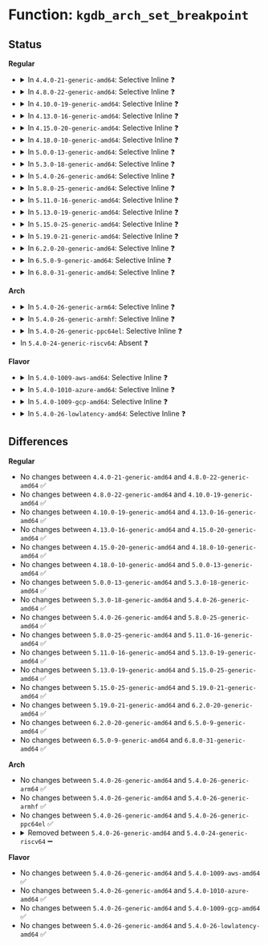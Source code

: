 # Function: <code>kgdb_arch_set_breakpoint</code>

## Status
<b>Regular</b>
<ul>
<li>
<details>
<summary>In <code>4.4.0-21-generic-amd64</code>: Selective Inline ❓</summary>

```c
int kgdb_arch_set_breakpoint(struct kgdb_bkpt * bpt)
```

```json
{
  "name": "kgdb_arch_set_breakpoint",
  "collision_type": "Unique Global",
  "inline_type": "Selective",
  "funcs": [
    {
      "addr": 18446744071579245008,
      "name": "kgdb_arch_set_breakpoint",
      "external": true,
      "loc": "arch/x86/kernel/kgdb.c:750",
      "file": "arch/x86/kernel/kgdb.c",
      "inline": "not declared, inlined",
      "caller_inline": [],
      "caller_func": [
        "kernel/debug/debug_core.c:kgdb_validate_break_address",
        "kernel/debug/debug_core.c:dbg_activate_sw_breakpoints"
      ]
    }
  ],
  "symbols": [
    {
      "addr": 18446744071579245008,
      "name": "kgdb_arch_set_breakpoint",
      "section": ".text",
      "bind": "STB_GLOBAL",
      "size": 223
    }
  ]
}
```
</details>
</li>
<li>
<details>
<summary>In <code>4.8.0-22-generic-amd64</code>: Selective Inline ❓</summary>

```c
int kgdb_arch_set_breakpoint(struct kgdb_bkpt * bpt)
```

```json
{
  "name": "kgdb_arch_set_breakpoint",
  "collision_type": "Unique Global",
  "inline_type": "Selective",
  "funcs": [
    {
      "addr": 18446744071579244544,
      "name": "kgdb_arch_set_breakpoint",
      "external": true,
      "loc": "arch/x86/kernel/kgdb.c:751",
      "file": "arch/x86/kernel/kgdb.c",
      "inline": "not declared, inlined",
      "caller_inline": [],
      "caller_func": [
        "kernel/debug/debug_core.c:dbg_activate_sw_breakpoints",
        "kernel/debug/debug_core.c:kgdb_validate_break_address"
      ]
    }
  ],
  "symbols": [
    {
      "addr": 18446744071579244544,
      "name": "kgdb_arch_set_breakpoint",
      "section": ".text",
      "bind": "STB_GLOBAL",
      "size": 199
    }
  ]
}
```
</details>
</li>
<li>
<details>
<summary>In <code>4.10.0-19-generic-amd64</code>: Selective Inline ❓</summary>

```c
int kgdb_arch_set_breakpoint(struct kgdb_bkpt * bpt)
```

```json
{
  "name": "kgdb_arch_set_breakpoint",
  "collision_type": "Unique Global",
  "inline_type": "Selective",
  "funcs": [
    {
      "addr": 18446744071579257008,
      "name": "kgdb_arch_set_breakpoint",
      "external": true,
      "loc": "arch/x86/kernel/kgdb.c:751",
      "file": "arch/x86/kernel/kgdb.c",
      "inline": "not declared, inlined",
      "caller_inline": [],
      "caller_func": [
        "kernel/debug/debug_core.c:dbg_activate_sw_breakpoints",
        "kernel/debug/debug_core.c:kgdb_validate_break_address"
      ]
    }
  ],
  "symbols": [
    {
      "addr": 18446744071579257008,
      "name": "kgdb_arch_set_breakpoint",
      "section": ".text",
      "bind": "STB_GLOBAL",
      "size": 207
    }
  ]
}
```
</details>
</li>
<li>
<details>
<summary>In <code>4.13.0-16-generic-amd64</code>: Selective Inline ❓</summary>

```c
int kgdb_arch_set_breakpoint(struct kgdb_bkpt * bpt)
```

```json
{
  "name": "kgdb_arch_set_breakpoint",
  "collision_type": "Unique Global",
  "inline_type": "Selective",
  "funcs": [
    {
      "addr": 18446744071579252704,
      "name": "kgdb_arch_set_breakpoint",
      "external": true,
      "loc": "arch/x86/kernel/kgdb.c:751",
      "file": "arch/x86/kernel/kgdb.c",
      "inline": "not declared, inlined",
      "caller_inline": [],
      "caller_func": [
        "kernel/debug/debug_core.c:dbg_activate_sw_breakpoints",
        "kernel/debug/debug_core.c:kgdb_validate_break_address"
      ]
    }
  ],
  "symbols": [
    {
      "addr": 18446744071579252704,
      "name": "kgdb_arch_set_breakpoint",
      "section": ".text",
      "bind": "STB_GLOBAL",
      "size": 212
    }
  ]
}
```
</details>
</li>
<li>
<details>
<summary>In <code>4.15.0-20-generic-amd64</code>: Selective Inline ❓</summary>

```c
int kgdb_arch_set_breakpoint(struct kgdb_bkpt * bpt)
```

```json
{
  "name": "kgdb_arch_set_breakpoint",
  "collision_type": "Unique Global",
  "inline_type": "Selective",
  "funcs": [
    {
      "addr": 18446744071579269456,
      "name": "kgdb_arch_set_breakpoint",
      "external": true,
      "loc": "arch/x86/kernel/kgdb.c:751",
      "file": "arch/x86/kernel/kgdb.c",
      "inline": "not declared, inlined",
      "caller_inline": [],
      "caller_func": [
        "kernel/debug/debug_core.c:dbg_activate_sw_breakpoints",
        "kernel/debug/debug_core.c:kgdb_validate_break_address"
      ]
    }
  ],
  "symbols": [
    {
      "addr": 18446744071579269456,
      "name": "kgdb_arch_set_breakpoint",
      "section": ".text",
      "bind": "STB_GLOBAL",
      "size": 212
    }
  ]
}
```
</details>
</li>
<li>
<details>
<summary>In <code>4.18.0-10-generic-amd64</code>: Selective Inline ❓</summary>

```c
int kgdb_arch_set_breakpoint(struct kgdb_bkpt * bpt)
```

```json
{
  "name": "kgdb_arch_set_breakpoint",
  "collision_type": "Unique Global",
  "inline_type": "Selective",
  "funcs": [
    {
      "addr": 18446744071579280624,
      "name": "kgdb_arch_set_breakpoint",
      "external": true,
      "loc": "arch/x86/kernel/kgdb.c:751",
      "file": "arch/x86/kernel/kgdb.c",
      "inline": "not declared, inlined",
      "caller_inline": [],
      "caller_func": [
        "kernel/debug/debug_core.c:dbg_activate_sw_breakpoints",
        "kernel/debug/debug_core.c:kgdb_validate_break_address"
      ]
    }
  ],
  "symbols": [
    {
      "addr": 18446744071579280624,
      "name": "kgdb_arch_set_breakpoint",
      "section": ".text",
      "bind": "STB_GLOBAL",
      "size": 223
    }
  ]
}
```
</details>
</li>
<li>
<details>
<summary>In <code>5.0.0-13-generic-amd64</code>: Selective Inline ❓</summary>

```c
int kgdb_arch_set_breakpoint(struct kgdb_bkpt * bpt)
```

```json
{
  "name": "kgdb_arch_set_breakpoint",
  "collision_type": "Unique Global",
  "inline_type": "Selective",
  "funcs": [
    {
      "addr": 18446744071579304576,
      "name": "kgdb_arch_set_breakpoint",
      "external": true,
      "loc": "arch/x86/kernel/kgdb.c:746",
      "file": "arch/x86/kernel/kgdb.c",
      "inline": "not declared, inlined",
      "caller_inline": [],
      "caller_func": [
        "kernel/debug/debug_core.c:dbg_activate_sw_breakpoints",
        "kernel/debug/debug_core.c:kgdb_validate_break_address"
      ]
    }
  ],
  "symbols": [
    {
      "addr": 18446744071579304576,
      "name": "kgdb_arch_set_breakpoint",
      "section": ".text",
      "bind": "STB_GLOBAL",
      "size": 210
    }
  ]
}
```
</details>
</li>
<li>
<details>
<summary>In <code>5.3.0-18-generic-amd64</code>: Selective Inline ❓</summary>

```c
int kgdb_arch_set_breakpoint(struct kgdb_bkpt * bpt)
```

```json
{
  "name": "kgdb_arch_set_breakpoint",
  "collision_type": "Unique Global",
  "inline_type": "Selective",
  "funcs": [
    {
      "addr": 18446744071579321200,
      "name": "kgdb_arch_set_breakpoint",
      "external": true,
      "loc": "arch/x86/kernel/kgdb.c:730",
      "file": "arch/x86/kernel/kgdb.c",
      "inline": "not declared, inlined",
      "caller_inline": [],
      "caller_func": [
        "kernel/debug/debug_core.c:dbg_activate_sw_breakpoints",
        "kernel/debug/debug_core.c:kgdb_validate_break_address"
      ]
    }
  ],
  "symbols": [
    {
      "addr": 18446744071579321200,
      "name": "kgdb_arch_set_breakpoint",
      "section": ".text",
      "bind": "STB_GLOBAL",
      "size": 136
    }
  ]
}
```
</details>
</li>
<li>
<details>
<summary>In <code>5.4.0-26-generic-amd64</code>: Selective Inline ❓</summary>

```c
int kgdb_arch_set_breakpoint(struct kgdb_bkpt * bpt)
```

```json
{
  "name": "kgdb_arch_set_breakpoint",
  "collision_type": "Unique Global",
  "inline_type": "Selective",
  "funcs": [
    {
      "addr": 18446744071579325232,
      "name": "kgdb_arch_set_breakpoint",
      "external": true,
      "loc": "arch/x86/kernel/kgdb.c:730",
      "file": "arch/x86/kernel/kgdb.c",
      "inline": "not declared, inlined",
      "caller_inline": [],
      "caller_func": [
        "kernel/debug/debug_core.c:dbg_activate_sw_breakpoints",
        "kernel/debug/debug_core.c:kgdb_validate_break_address"
      ]
    }
  ],
  "symbols": [
    {
      "addr": 18446744071579325232,
      "name": "kgdb_arch_set_breakpoint",
      "section": ".text",
      "bind": "STB_GLOBAL",
      "size": 137
    }
  ]
}
```
</details>
</li>
<li>
<details>
<summary>In <code>5.8.0-25-generic-amd64</code>: Selective Inline ❓</summary>

```c
int kgdb_arch_set_breakpoint(struct kgdb_bkpt * bpt)
```

```json
{
  "name": "kgdb_arch_set_breakpoint",
  "collision_type": "Unique Global",
  "inline_type": "Selective",
  "funcs": [
    {
      "addr": 18446744071579354432,
      "name": "kgdb_arch_set_breakpoint",
      "external": true,
      "loc": "arch/x86/kernel/kgdb.c:730",
      "file": "arch/x86/kernel/kgdb.c",
      "inline": "not declared, inlined",
      "caller_inline": [],
      "caller_func": [
        "kernel/debug/debug_core.c:dbg_activate_sw_breakpoints",
        "kernel/debug/debug_core.c:kgdb_validate_break_address"
      ]
    }
  ],
  "symbols": [
    {
      "addr": 18446744071579354432,
      "name": "kgdb_arch_set_breakpoint",
      "section": ".text",
      "bind": "STB_GLOBAL",
      "size": 137
    }
  ]
}
```
</details>
</li>
<li>
<details>
<summary>In <code>5.11.0-16-generic-amd64</code>: Selective Inline ❓</summary>

```c
int kgdb_arch_set_breakpoint(struct kgdb_bkpt * bpt)
```

```json
{
  "name": "kgdb_arch_set_breakpoint",
  "collision_type": "Unique Global",
  "inline_type": "Selective",
  "funcs": [
    {
      "addr": 18446744071579354160,
      "name": "kgdb_arch_set_breakpoint",
      "external": true,
      "loc": "arch/x86/kernel/kgdb.c:731",
      "file": "arch/x86/kernel/kgdb.c",
      "inline": "not declared, inlined",
      "caller_inline": [],
      "caller_func": [
        "kernel/debug/debug_core.c:dbg_activate_sw_breakpoints",
        "kernel/debug/debug_core.c:kgdb_validate_break_address"
      ]
    }
  ],
  "symbols": [
    {
      "addr": 18446744071579354160,
      "name": "kgdb_arch_set_breakpoint",
      "section": ".text",
      "bind": "STB_GLOBAL",
      "size": 137
    }
  ]
}
```
</details>
</li>
<li>
<details>
<summary>In <code>5.13.0-19-generic-amd64</code>: Selective Inline ❓</summary>

```c
int kgdb_arch_set_breakpoint(struct kgdb_bkpt * bpt)
```

```json
{
  "name": "kgdb_arch_set_breakpoint",
  "collision_type": "Unique Global",
  "inline_type": "Selective",
  "funcs": [
    {
      "addr": 18446744071579358688,
      "name": "kgdb_arch_set_breakpoint",
      "external": true,
      "loc": "arch/x86/kernel/kgdb.c:731",
      "file": "arch/x86/kernel/kgdb.c",
      "inline": "not declared, inlined",
      "caller_inline": [],
      "caller_func": [
        "kernel/debug/debug_core.c:dbg_activate_sw_breakpoints",
        "kernel/debug/debug_core.c:kgdb_validate_break_address"
      ]
    }
  ],
  "symbols": [
    {
      "addr": 18446744071579358688,
      "name": "kgdb_arch_set_breakpoint",
      "section": ".text",
      "bind": "STB_GLOBAL",
      "size": 137
    }
  ]
}
```
</details>
</li>
<li>
<details>
<summary>In <code>5.15.0-25-generic-amd64</code>: Selective Inline ❓</summary>

```c
int kgdb_arch_set_breakpoint(struct kgdb_bkpt * bpt)
```

```json
{
  "name": "kgdb_arch_set_breakpoint",
  "collision_type": "Unique Global",
  "inline_type": "Selective",
  "funcs": [
    {
      "addr": 18446744071579418640,
      "name": "kgdb_arch_set_breakpoint",
      "external": true,
      "loc": "arch/x86/kernel/kgdb.c:731",
      "file": "arch/x86/kernel/kgdb.c",
      "inline": "not declared, inlined",
      "caller_inline": [],
      "caller_func": [
        "kernel/debug/debug_core.c:dbg_activate_sw_breakpoints",
        "kernel/debug/debug_core.c:kgdb_validate_break_address"
      ]
    }
  ],
  "symbols": [
    {
      "addr": 18446744071579418640,
      "name": "kgdb_arch_set_breakpoint",
      "section": ".text",
      "bind": "STB_GLOBAL",
      "size": 137
    }
  ]
}
```
</details>
</li>
<li>
<details>
<summary>In <code>5.19.0-21-generic-amd64</code>: Selective Inline ❓</summary>

```c
int kgdb_arch_set_breakpoint(struct kgdb_bkpt * bpt)
```

```json
{
  "name": "kgdb_arch_set_breakpoint",
  "collision_type": "Unique Global",
  "inline_type": "Selective",
  "funcs": [
    {
      "addr": 18446744071579486416,
      "name": "kgdb_arch_set_breakpoint",
      "external": true,
      "loc": "arch/x86/kernel/kgdb.c:731",
      "file": "arch/x86/kernel/kgdb.c",
      "inline": "not declared, inlined",
      "caller_inline": [],
      "caller_func": [
        "kernel/debug/debug_core.c:dbg_activate_sw_breakpoints",
        "kernel/debug/debug_core.c:kgdb_validate_break_address"
      ]
    }
  ],
  "symbols": [
    {
      "addr": 18446744071579486416,
      "name": "kgdb_arch_set_breakpoint",
      "section": ".text",
      "bind": "STB_GLOBAL",
      "size": 157
    }
  ]
}
```
</details>
</li>
<li>
<details>
<summary>In <code>6.2.0-20-generic-amd64</code>: Selective Inline ❓</summary>

```c
int kgdb_arch_set_breakpoint(struct kgdb_bkpt * bpt)
```

```json
{
  "name": "kgdb_arch_set_breakpoint",
  "collision_type": "Unique Global",
  "inline_type": "Selective",
  "funcs": [
    {
      "addr": 18446744071579580144,
      "name": "kgdb_arch_set_breakpoint",
      "external": true,
      "loc": "arch/x86/kernel/kgdb.c:731",
      "file": "arch/x86/kernel/kgdb.c",
      "inline": "not declared, inlined",
      "caller_inline": [],
      "caller_func": [
        "kernel/debug/debug_core.c:dbg_activate_sw_breakpoints",
        "kernel/debug/debug_core.c:kgdb_validate_break_address"
      ]
    }
  ],
  "symbols": [
    {
      "addr": 18446744071579580144,
      "name": "kgdb_arch_set_breakpoint",
      "section": ".text",
      "bind": "STB_GLOBAL",
      "size": 157
    }
  ]
}
```
</details>
</li>
<li>
<details>
<summary>In <code>6.5.0-9-generic-amd64</code>: Selective Inline ❓</summary>

```c
int kgdb_arch_set_breakpoint(struct kgdb_bkpt * bpt)
```

```json
{
  "name": "kgdb_arch_set_breakpoint",
  "collision_type": "Unique Global",
  "inline_type": "Selective",
  "funcs": [
    {
      "addr": 18446744071579592688,
      "name": "kgdb_arch_set_breakpoint",
      "external": true,
      "loc": "arch/x86/kernel/kgdb.c:731",
      "file": "arch/x86/kernel/kgdb.c",
      "inline": "not declared, inlined",
      "caller_inline": [],
      "caller_func": [
        "kernel/debug/debug_core.c:dbg_activate_sw_breakpoints",
        "kernel/debug/debug_core.c:kgdb_validate_break_address"
      ]
    }
  ],
  "symbols": [
    {
      "addr": 18446744071579592688,
      "name": "kgdb_arch_set_breakpoint",
      "section": ".text",
      "bind": "STB_GLOBAL",
      "size": 157
    }
  ]
}
```
</details>
</li>
<li>
<details>
<summary>In <code>6.8.0-31-generic-amd64</code>: Selective Inline ❓</summary>

```c
int kgdb_arch_set_breakpoint(struct kgdb_bkpt * bpt)
```

```json
{
  "name": "kgdb_arch_set_breakpoint",
  "collision_type": "Unique Global",
  "inline_type": "Selective",
  "funcs": [
    {
      "addr": 18446744071579622448,
      "name": "kgdb_arch_set_breakpoint",
      "external": true,
      "loc": "arch/x86/kernel/kgdb.c:730",
      "file": "arch/x86/kernel/kgdb.c",
      "inline": "not declared, inlined",
      "caller_inline": [],
      "caller_func": [
        "kernel/debug/debug_core.c:dbg_activate_sw_breakpoints",
        "kernel/debug/debug_core.c:kgdb_validate_break_address"
      ]
    }
  ],
  "symbols": [
    {
      "addr": 18446744071579622448,
      "name": "kgdb_arch_set_breakpoint",
      "section": ".text",
      "bind": "STB_GLOBAL",
      "size": 157
    }
  ]
}
```
</details>
</li>
</ul>
<b>Arch</b>
<ul>
<li>
<details>
<summary>In <code>5.4.0-26-generic-arm64</code>: Selective Inline ❓</summary>

```c
int kgdb_arch_set_breakpoint(struct kgdb_bkpt * bpt)
```

```json
{
  "name": "kgdb_arch_set_breakpoint",
  "collision_type": "Unique Global",
  "inline_type": "Selective",
  "funcs": [
    {
      "addr": 18446603336490317680,
      "name": "kgdb_arch_set_breakpoint",
      "external": true,
      "loc": "arch/arm64/kernel/kgdb.c:337",
      "file": "arch/arm64/kernel/kgdb.c",
      "inline": "not declared, inlined",
      "caller_inline": [],
      "caller_func": [
        "kernel/debug/debug_core.c:dbg_activate_sw_breakpoints",
        "kernel/debug/debug_core.c:kgdb_validate_break_address"
      ]
    }
  ],
  "symbols": [
    {
      "addr": 18446603336490317680,
      "name": "kgdb_arch_set_breakpoint",
      "section": ".text",
      "bind": "STB_GLOBAL",
      "size": 68
    }
  ]
}
```
</details>
</li>
<li>
<details>
<summary>In <code>5.4.0-26-generic-armhf</code>: Selective Inline ❓</summary>

```c
int kgdb_arch_set_breakpoint(struct kgdb_bkpt * bpt)
```

```json
{
  "name": "kgdb_arch_set_breakpoint",
  "collision_type": "Unique Global",
  "inline_type": "Selective",
  "funcs": [
    {
      "addr": 3224459804,
      "name": "kgdb_arch_set_breakpoint",
      "external": true,
      "loc": "arch/arm/kernel/kgdb.c:232",
      "file": "arch/arm/kernel/kgdb.c",
      "inline": "not declared, inlined",
      "caller_inline": [],
      "caller_func": [
        "kernel/debug/debug_core.c:dbg_activate_sw_breakpoints",
        "kernel/debug/debug_core.c:kgdb_validate_break_address"
      ]
    }
  ],
  "symbols": [
    {
      "addr": 3224459804,
      "name": "kgdb_arch_set_breakpoint",
      "section": ".text",
      "bind": "STB_GLOBAL",
      "size": 72
    }
  ]
}
```
</details>
</li>
<li>
<details>
<summary>In <code>5.4.0-26-generic-ppc64el</code>: Selective Inline ❓</summary>

```c
int kgdb_arch_set_breakpoint(struct kgdb_bkpt * bpt)
```

```json
{
  "name": "kgdb_arch_set_breakpoint",
  "collision_type": "Unique Global",
  "inline_type": "Selective",
  "funcs": [
    {
      "addr": 13835058055282506240,
      "name": "kgdb_arch_set_breakpoint",
      "external": true,
      "loc": "arch/powerpc/kernel/kgdb.c:417",
      "file": "arch/powerpc/kernel/kgdb.c",
      "inline": "not declared, inlined",
      "caller_inline": [],
      "caller_func": [
        "kernel/debug/debug_core.c:dbg_activate_sw_breakpoints",
        "kernel/debug/debug_core.c:kgdb_validate_break_address"
      ]
    }
  ],
  "symbols": [
    {
      "addr": 13835058055282506240,
      "name": "kgdb_arch_set_breakpoint",
      "section": ".text",
      "bind": "STB_GLOBAL",
      "size": 184
    }
  ]
}
```
</details>
</li>
<li>
In <code>5.4.0-24-generic-riscv64</code>: Absent ❓
</li>
</ul>
<b>Flavor</b>
<ul>
<li>
<details>
<summary>In <code>5.4.0-1009-aws-amd64</code>: Selective Inline ❓</summary>

```c
int kgdb_arch_set_breakpoint(struct kgdb_bkpt * bpt)
```

```json
{
  "name": "kgdb_arch_set_breakpoint",
  "collision_type": "Unique Global",
  "inline_type": "Selective",
  "funcs": [
    {
      "addr": 18446744071579321136,
      "name": "kgdb_arch_set_breakpoint",
      "external": true,
      "loc": "arch/x86/kernel/kgdb.c:730",
      "file": "arch/x86/kernel/kgdb.c",
      "inline": "not declared, inlined",
      "caller_inline": [],
      "caller_func": [
        "kernel/debug/debug_core.c:dbg_activate_sw_breakpoints",
        "kernel/debug/debug_core.c:kgdb_validate_break_address"
      ]
    }
  ],
  "symbols": [
    {
      "addr": 18446744071579321136,
      "name": "kgdb_arch_set_breakpoint",
      "section": ".text",
      "bind": "STB_GLOBAL",
      "size": 137
    }
  ]
}
```
</details>
</li>
<li>
<details>
<summary>In <code>5.4.0-1010-azure-amd64</code>: Selective Inline ❓</summary>

```c
int kgdb_arch_set_breakpoint(struct kgdb_bkpt * bpt)
```

```json
{
  "name": "kgdb_arch_set_breakpoint",
  "collision_type": "Unique Global",
  "inline_type": "Selective",
  "funcs": [
    {
      "addr": 18446744071579255648,
      "name": "kgdb_arch_set_breakpoint",
      "external": true,
      "loc": "arch/x86/kernel/kgdb.c:730",
      "file": "arch/x86/kernel/kgdb.c",
      "inline": "not declared, inlined",
      "caller_inline": [],
      "caller_func": [
        "kernel/debug/debug_core.c:dbg_activate_sw_breakpoints",
        "kernel/debug/debug_core.c:kgdb_validate_break_address"
      ]
    }
  ],
  "symbols": [
    {
      "addr": 18446744071579255648,
      "name": "kgdb_arch_set_breakpoint",
      "section": ".text",
      "bind": "STB_GLOBAL",
      "size": 137
    }
  ]
}
```
</details>
</li>
<li>
<details>
<summary>In <code>5.4.0-1009-gcp-amd64</code>: Selective Inline ❓</summary>

```c
int kgdb_arch_set_breakpoint(struct kgdb_bkpt * bpt)
```

```json
{
  "name": "kgdb_arch_set_breakpoint",
  "collision_type": "Unique Global",
  "inline_type": "Selective",
  "funcs": [
    {
      "addr": 18446744071579321056,
      "name": "kgdb_arch_set_breakpoint",
      "external": true,
      "loc": "arch/x86/kernel/kgdb.c:730",
      "file": "arch/x86/kernel/kgdb.c",
      "inline": "not declared, inlined",
      "caller_inline": [],
      "caller_func": [
        "kernel/debug/debug_core.c:dbg_activate_sw_breakpoints",
        "kernel/debug/debug_core.c:kgdb_validate_break_address"
      ]
    }
  ],
  "symbols": [
    {
      "addr": 18446744071579321056,
      "name": "kgdb_arch_set_breakpoint",
      "section": ".text",
      "bind": "STB_GLOBAL",
      "size": 137
    }
  ]
}
```
</details>
</li>
<li>
<details>
<summary>In <code>5.4.0-26-lowlatency-amd64</code>: Selective Inline ❓</summary>

```c
int kgdb_arch_set_breakpoint(struct kgdb_bkpt * bpt)
```

```json
{
  "name": "kgdb_arch_set_breakpoint",
  "collision_type": "Unique Global",
  "inline_type": "Selective",
  "funcs": [
    {
      "addr": 18446744071579329344,
      "name": "kgdb_arch_set_breakpoint",
      "external": true,
      "loc": "arch/x86/kernel/kgdb.c:730",
      "file": "arch/x86/kernel/kgdb.c",
      "inline": "not declared, inlined",
      "caller_inline": [],
      "caller_func": [
        "kernel/debug/debug_core.c:dbg_activate_sw_breakpoints",
        "kernel/debug/debug_core.c:kgdb_validate_break_address"
      ]
    }
  ],
  "symbols": [
    {
      "addr": 18446744071579329344,
      "name": "kgdb_arch_set_breakpoint",
      "section": ".text",
      "bind": "STB_GLOBAL",
      "size": 137
    }
  ]
}
```
</details>
</li>
</ul>

## Differences
<b>Regular</b>
<ul>
<li>
No changes between <code>4.4.0-21-generic-amd64</code> and <code>4.8.0-22-generic-amd64</code> ✅
</li>
<li>
No changes between <code>4.8.0-22-generic-amd64</code> and <code>4.10.0-19-generic-amd64</code> ✅
</li>
<li>
No changes between <code>4.10.0-19-generic-amd64</code> and <code>4.13.0-16-generic-amd64</code> ✅
</li>
<li>
No changes between <code>4.13.0-16-generic-amd64</code> and <code>4.15.0-20-generic-amd64</code> ✅
</li>
<li>
No changes between <code>4.15.0-20-generic-amd64</code> and <code>4.18.0-10-generic-amd64</code> ✅
</li>
<li>
No changes between <code>4.18.0-10-generic-amd64</code> and <code>5.0.0-13-generic-amd64</code> ✅
</li>
<li>
No changes between <code>5.0.0-13-generic-amd64</code> and <code>5.3.0-18-generic-amd64</code> ✅
</li>
<li>
No changes between <code>5.3.0-18-generic-amd64</code> and <code>5.4.0-26-generic-amd64</code> ✅
</li>
<li>
No changes between <code>5.4.0-26-generic-amd64</code> and <code>5.8.0-25-generic-amd64</code> ✅
</li>
<li>
No changes between <code>5.8.0-25-generic-amd64</code> and <code>5.11.0-16-generic-amd64</code> ✅
</li>
<li>
No changes between <code>5.11.0-16-generic-amd64</code> and <code>5.13.0-19-generic-amd64</code> ✅
</li>
<li>
No changes between <code>5.13.0-19-generic-amd64</code> and <code>5.15.0-25-generic-amd64</code> ✅
</li>
<li>
No changes between <code>5.15.0-25-generic-amd64</code> and <code>5.19.0-21-generic-amd64</code> ✅
</li>
<li>
No changes between <code>5.19.0-21-generic-amd64</code> and <code>6.2.0-20-generic-amd64</code> ✅
</li>
<li>
No changes between <code>6.2.0-20-generic-amd64</code> and <code>6.5.0-9-generic-amd64</code> ✅
</li>
<li>
No changes between <code>6.5.0-9-generic-amd64</code> and <code>6.8.0-31-generic-amd64</code> ✅
</li>
</ul>
<b>Arch</b>
<ul>
<li>
No changes between <code>5.4.0-26-generic-amd64</code> and <code>5.4.0-26-generic-arm64</code> ✅
</li>
<li>
No changes between <code>5.4.0-26-generic-amd64</code> and <code>5.4.0-26-generic-armhf</code> ✅
</li>
<li>
No changes between <code>5.4.0-26-generic-amd64</code> and <code>5.4.0-26-generic-ppc64el</code> ✅
</li>
<li>
<details>
<summary>Removed between <code>5.4.0-26-generic-amd64</code> and <code>5.4.0-24-generic-riscv64</code> ➖</summary>

```c
int kgdb_arch_set_breakpoint(struct kgdb_bkpt * bpt)
```
</details>
</li>
</ul>
<b>Flavor</b>
<ul>
<li>
No changes between <code>5.4.0-26-generic-amd64</code> and <code>5.4.0-1009-aws-amd64</code> ✅
</li>
<li>
No changes between <code>5.4.0-26-generic-amd64</code> and <code>5.4.0-1010-azure-amd64</code> ✅
</li>
<li>
No changes between <code>5.4.0-26-generic-amd64</code> and <code>5.4.0-1009-gcp-amd64</code> ✅
</li>
<li>
No changes between <code>5.4.0-26-generic-amd64</code> and <code>5.4.0-26-lowlatency-amd64</code> ✅
</li>
</ul>
